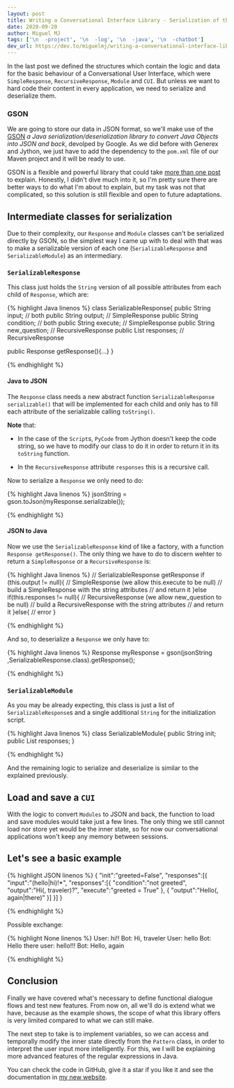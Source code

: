 ```yaml
---
layout: post
title: Writing a Conversational Interface Library - Serialization of the dialogue flow
date: 2020-09-20
author: Miguel MJ
tags: ['\n  -project', '\n  -log', '\n  -java', '\n  -chatbot']
dev_url: https://dev.to/miguelmj/writing-a-conversational-interface-library-serialization-of-the-dialogue-flow-1llm
---
```

In the last post we defined the structures which contain the logic and data for the basic behaviour of a Conversational User Interface, which were `SimpleResponse`, `RecursiveResponse`, `Module` and `CUI`. But unless we want to hard code their content in every application, we need to serialize and deserialize them.



### GSON



We are going to store our data in JSON format, so we'll make use of the [GSON](https://github.com/google/gson) _a Java serialization/deserialization library to convert Java Objects into JSON and back_, devolped by Google. As we did before with Generex and Jython, we just have to add the dependency to the `pom.xml` file of our Maven project and it will be ready to use.



GSON is a flexible and powerful library that could take [more than one post](https://www.tutorialspoint.com/gson/index.htm) to explain. Honestly, I didn't dive much into it, so I'm pretty sure there are better ways to do what I'm about to explain, but my task was not that complicated, so this solution is still flexible and open to future adaptations.



## Intermediate classes for serialization



Due to their complexity, our `Response` and `Module` classes can't be serialized directly by GSON, so the simplest way I came up with to deal with that was to make a serializable version of each one (`SerializableResponse` and `SerializableModule`) as an intermediary. 



### `SerializableResponse`



This class just holds the `String` version of all possible attributes from each child of `Response`, which are:





{% highlight Java linenos %}
class SerializableResponse{
  public String input; // both
  public String output; // SimpleResponse
  public String condition; // both
  public String execute; // SimpleResponse
  public String new_question; // RecursiveResponse
  public List<SerializableResponse> responses; // RecursiveResponse

  public Response getResponse(){...}
}

{% endhighlight %}





#### Java to JSON



The `Response` class needs a new abstract function `SerializableResponse serializable()` that will be implemented for each child and only has to fill each attribute of the serializable calling `toString()`.



**Note** that:



- In the case of the `Script`s, `PyCode` from Jython doesn't keep the code string, so we have to modify our class to do it in order to return it in its `toString` function.

- In the `RecursiveResponse` attribute `responses` this is a recursive call.



Now to serialize a `Response` we only need to do:



{% highlight Java linenos %}
jsonString = gson.toJson(myResponse.serializable());

{% endhighlight %}





#### JSON to Java



Now we use the `SerializableResponse` kind of like a factory, with a function `Response getResponse()`. The only thing we have to do to discern wehter  to return a `SimpleResponse` or a `RecursiveResponse` is:





{% highlight Java linenos %}
// SerializableResponse getResponse
if (this.output != null){ // SimpleResponse (we allow this.execute to be null)
  // build a SimpleResponse with the string attributes
  // and return it
}else if(this.responses != null){ // RecursiveResponse (we allow new_question to be null)
  // build a RecursiveResponse with the string attributes
  // and return it
}else{
  // error
}

{% endhighlight %}

 

And so, to deserialize a `Response` we only have to:



{% highlight Java linenos %}
Response myResponse = gson(jsonString ,SerializableResponse.class).getResponse();

{% endhighlight %}





### `SerializableModule`



As you may be already expecting, this class is just a list of `SerializableResponse`s and a single additional `String` for the initialization script.





{% highlight Java linenos %}
class SerializableModule{
  public String init;
  public List<SerializableResponse> responses;
}

{% endhighlight %}





And the remaining logic to serialize and deserialize is similar to the explained previously.



## Load and save a `CUI`



With the logic to convert `Modules` to JSON and back, the function to load and save modules would take just a few lines. The only thing we still cannot load nor store yet would be the inner state, so for now our conversational applications won't keep any memory between sessions.



## Let's see a basic example





{% highlight JSON linenos %}
{
"init":"greeted=False",
"responses":[{
          "input":"(hello|hi)!*",
          "responses":[{
                  "condition":"not greeted",
                  "output":"Hi(, traveler)?",
                  "execute":"greeted = True"
              },
              {
                  "output":"Hello(, again|there)"
              }]
          }]
}

{% endhighlight %}





 Possible exchange:





{% highlight None linenos %}
User: hi!!
Bot: Hi, traveler
User: hello
Bot: Hello there
user: hello!!!
Bot: Hello, again

{% endhighlight %}





## Conclusion



Finally we have covered what's necessary to define functional dialogue flows and test new features. From now on, all we'll do is extend what we have, because as the example shows, the scope of what this library offers is very limited compared to what we can still make.



The next step to take is to implement variables, so we can access and temporally modify the inner state directly from the `Pattern` class, in order to interpret the user input more intelligently. For this, we I will be explaining more advanced features of the regular expressions in Java.



You can check the code in GitHub, give it a star if you like it and see the documentation in [my new website](miguelmj.github.io/projects/JTASCHE.html).




